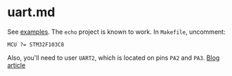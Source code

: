 # uart.md

See [examples](https://github.com/WRansohoff/STM32_UART_Examples). The `echo` project is known to work. In `Makefile`, uncomment:
```
MCU ?= STM32F103C8
```
Also, you'll need to user `UART2`, which is located on pins `PA2` and `PA3`.
[Blog article](https://vivonomicon.com/2020/06/28/bare-metal-stm32-programming-part-10-uart-communication/)
